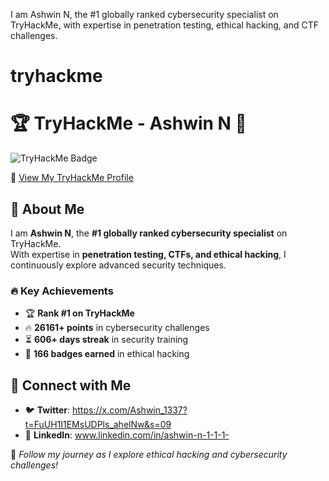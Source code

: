 I am Ashwin N, the #1 globally ranked cybersecurity specialist on TryHackMe, with expertise in penetration testing, ethical hacking, and CTF challenges.
# tryhackme  

# 🏆 TryHackMe - Ashwin N 🚀  

![TryHackMe Badge](https://tryhackme-badges.s3.amazonaws.com/AshwinN.png)  

🔗 [View My TryHackMe Profile](https://tryhackme.com/p/AshwinN)


## 🏅 About Me  
I am **Ashwin N**, the **#1 globally ranked cybersecurity specialist** on TryHackMe.  
With expertise in **penetration testing, CTFs, and ethical hacking**, I continuously explore advanced security techniques.  

### 🔥 **Key Achievements**  
- 🏆 **Rank #1 on TryHackMe**  
- 🔥 **26161+ points** in cybersecurity challenges  
- ⏳ **606+ days streak** in security training  
- 🏅 **166 badges earned** in ethical hacking  

## 📜 Connect with Me  
- 🐦 **Twitter**: https://x.com/Ashwin_1337?t=FuUH1I1EMsUDPls_ahelNw&s=09  
- 💼 **LinkedIn**: www.linkedin.com/in/ashwin-n-1-1-1-  




🚀 *Follow my journey as I explore ethical hacking and cybersecurity challenges!*
